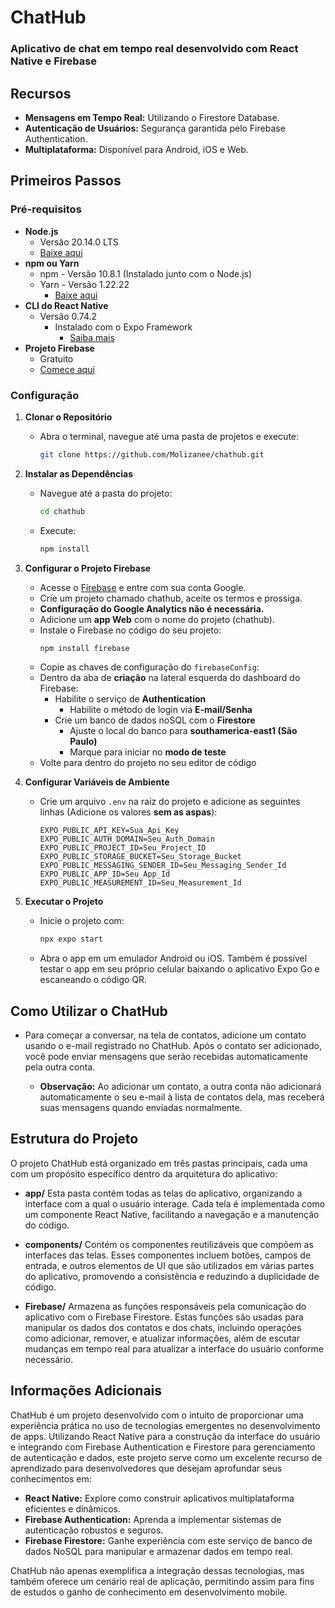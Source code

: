 # ChatHub

### Aplicativo de chat em tempo real desenvolvido com React Native e Firebase

## Recursos

- **Mensagens em Tempo Real:** Utilizando o Firestore Database.
- **Autenticação de Usuários:** Segurança garantida pelo Firebase Authentication.
- **Multiplataforma:** Disponível para Android, iOS e Web.

## Primeiros Passos

### Pré-requisitos

- **Node.js**
  - Versão 20.14.0 LTS
  - [Baixe aqui](https://nodejs.org/en)
- **npm ou Yarn**
  - npm - Versão 10.8.1 (Instalado junto com o Node.js)
  - Yarn - Versão 1.22.22
    - [Baixe aqui](https://classic.yarnpkg.com/en/)
- **CLI do React Native**
  - Versão 0.74.2
    - Instalado com o Expo Framework
      - [Saiba mais](https://expo.dev/)
- **Projeto Firebase**
  - Gratuito
  - [Comece aqui](https://firebase.google.com/?hl=pt-br)

### Configuração

1. **Clonar o Repositório**
   - Abra o terminal, navegue até uma pasta de projetos e execute:
     ```bash
     git clone https://github.com/Molizanee/chathub.git
     ```
2. **Instalar as Dependências**
   - Navegue até a pasta do projeto:
     ```bash
     cd chathub
     ```
   - Execute:
     ```bash
     npm install
     ```
3. **Configurar o Projeto Firebase**

   - Acesse o [Firebase](https://firebase.google.com/?hl=pt-br) e entre com sua conta Google.
   - Crie um projeto chamado chathub, aceite os termos e prossiga.
   - **Configuração do Google Analytics não é necessária.**
   - Adicione um **app Web** com o nome do projeto (chathub).
   - Instale o Firebase no código do seu projeto:
     ```bash
     npm install firebase
     ```
   - Copie as chaves de configuração do `firebaseConfig`:
   - Dentro da aba de **criação** na lateral esquerda do dashboard do Firebase:
     - Habilite o serviço de **Authentication**
       - Habilite o método de login via **E-mail/Senha**
     - Crie um banco de dados noSQL com o **Firestore**
       - Ajuste o local do banco para **southamerica-east1 (São Paulo)**
       - Marque para iniciar no **modo de teste**
   - Volte para dentro do projeto no seu editor de código

4. **Configurar Variáveis de Ambiente**

   - Crie um arquivo `.env` na raiz do projeto e adicione as seguintes linhas (Adicione os valores **sem as aspas**):
     ```plaintext
     EXPO_PUBLIC_API_KEY=Sua_Api_Key
     EXPO_PUBLIC_AUTH_DOMAIN=Seu_Auth_Domain
     EXPO_PUBLIC_PROJECT_ID=Seu_Project_ID
     EXPO_PUBLIC_STORAGE_BUCKET=Seu_Storage_Bucket
     EXPO_PUBLIC_MESSAGING_SENDER_ID=Seu_Messaging_Sender_Id
     EXPO_PUBLIC_APP_ID=Seu_App_Id
     EXPO_PUBLIC_MEASUREMENT_ID=Seu_Measurement_Id
     ```

5. **Executar o Projeto**
   - Inicie o projeto com:
     ```bash
     npx expo start
     ```
   - Abra o app em um emulador Android ou iOS. Também é possível testar o app em seu próprio celular baixando o aplicativo Expo Go e escaneando o código QR.

## Como Utilizar o ChatHub

- Para começar a conversar, na tela de contatos, adicione um contato usando o e-mail registrado no ChatHub. Após o contato ser adicionado, você pode enviar mensagens que serão recebidas automaticamente pela outra conta.

  - **Observação:** Ao adicionar um contato, a outra conta não adicionará automaticamente o seu e-mail à lista de contatos dela, mas receberá suas mensagens quando enviadas normalmente.

## Estrutura do Projeto

O projeto ChatHub está organizado em três pastas principais, cada uma com um propósito específico dentro da arquitetura do aplicativo:

- **app/** Esta pasta contém todas as telas do aplicativo, organizando a interface com a qual o usuário interage. Cada tela é implementada como um componente React Native, facilitando a navegação e a manutenção do código.

- **components/** Contém os componentes reutilizáveis que compõem as interfaces das telas. Esses componentes incluem botões, campos de entrada, e outros elementos de UI que são utilizados em várias partes do aplicativo, promovendo a consistência e reduzindo a duplicidade de código.

- **Firebase/** Armazena as funções responsáveis pela comunicação do aplicativo com o Firebase Firestore. Estas funções são usadas para manipular os dados dos contatos e dos chats, incluindo operações como adicionar, remover, e atualizar informações, além de escutar mudanças em tempo real para atualizar a interface do usuário conforme necessário.

## Informações Adicionais

ChatHub é um projeto desenvolvido com o intuito de proporcionar uma experiência prática no uso de tecnologias emergentes no desenvolvimento de apps. Utilizando React Native para a construção da interface do usuário e integrando com Firebase Authentication e Firestore para gerenciamento de autenticação e dados, este projeto serve como um excelente recurso de aprendizado para desenvolvedores que desejam aprofundar seus conhecimentos em:

- **React Native:** Explore como construir aplicativos multiplataforma eficientes e dinâmicos.
- **Firebase Authentication:** Aprenda a implementar sistemas de autenticação robustos e seguros.
- **Firebase Firestore:** Ganhe experiência com este serviço de banco de dados NoSQL para manipular e armazenar dados em tempo real.

ChatHub não apenas exemplifica a integração dessas tecnologias, mas também oferece um cenário real de aplicação, permitindo assim para fins de estudos o ganho de conhecimento em desenvolvimento mobile.
